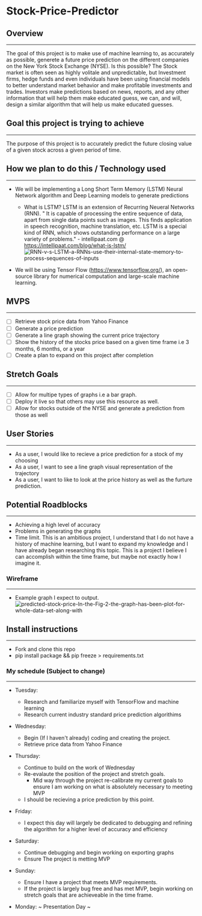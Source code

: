 # Stock-Price-Predictor

## Overview
---
The goal of this project is to make use of machine learning to, as accurately as possible, generete a future price prediction on the different companies on the New York Stock Exchange (NYSE). Is this possible? The Stock market is often seen as highly volitale and unpredictable, but Investment firms, hedge funds and even individuals have been using financial models to better understand market behavior and make profitable investments and trades. Investors make predictions based on news, reports, and any other information that will help them make educated guess, we can, and will, design a similar algorithm that will help us make educated guesses.


## Goal this project is trying to achieve
--- 
The purpose of this project is to accurately predict the future closing value of a given stock across a given period of time.

## How we plan to do this / Technology used
---
- We will be implementing a Long Short Term Memory (LSTM) Neural Network algorithm and Deep Learning models to generate predictions
  - What is LSTM? LSTM is an extension of Recurring Neueral Networks (RNN). " It is capable of processing the entire sequence of data, apart from single data points such as images. This finds application in speech recognition, machine translation, etc. LSTM is a special kind of RNN, which shows outstanding performance on a large variety of problems." - intellipaat.com @ https://intellipaat.com/blog/what-is-lstm/
  ![RNN-v-s-LSTM-a-RNNs-use-their-internal-state-memory-to-process-sequences-of-inputs](https://user-images.githubusercontent.com/108231637/197599859-07610330-74d7-4899-8282-24f73bd1fadd.jpg)

  
 - We will be using Tensor Flow (https://www.tensorflow.org/), an open-source library for numerical computation and large-scale machine learning.
 
  
 ## MVPS
 ---
 - [ ] Retrieve stock price data from Yahoo Finance
 - [ ] Generate a price prediction
 - [ ] Generate a line graph showing the current price trajectory
 - [ ] Show the history of the stocks price based on a given time frame i.e 3 months, 6 months, or a year
 - [ ] Create a plan to expand on this project after completion
 
 ## Stretch Goals
 ---
 - [ ] Allow for multipe types of graphs i.e a bar graph.
 - [ ] Deploy it live so that others may use this resource as well.
 - [ ] Allow for stocks outside of the NYSE and generate a prediction from those as well 
 
 ## User Stories
 ---
 - As a user, I would like to recieve a price prediction for a stock of my choosing
 - As a user, I want to see a line graph visual representation of the trajectory
 - As a user, I want to like to look at the price history as well as the furture prediction.
 
 ## Potential Roadblocks
 ---
 - Achieving a high level of accuracy
 - Problems in generating the graphs
 - Time limit. This is an ambitious project, I understand that I do not have a history of machine learning, but I want to expand my knowledge and I have already began researching this topic. This is a project I believe I can accomplish within the time frame, but maybe not exactly how I imagine it.
 
 ### Wireframe
 ---
 - Example graph I expect to output.
 ![predicted-stock-price-In-the-Fig-2-the-graph-has-been-plot-for-whole-data-set-along-with](https://user-images.githubusercontent.com/108231637/197602743-93f16269-c6fe-4fb0-bd2d-12e33dc28d75.png)

## Install instructions
---
- Fork and clone this repo
- pip install package && pip freeze > requirements.txt 

### My schedule (Subject to change)
---

- Tuesday: 
  - Research and familiarize myself with TensorFlow and machine learning
  - Research current industry standard price prediction algorithims
  
- Wednesday:
  - Begin (If I haven't already) coding and creating the project.
  - Retrieve price data from Yahoo Finance
  
- Thursday:
  - Continue to build on the work of Wednesday
  - Re-evalaute the position of the project and stretch goals. 
    - Mid way through the project re-calibrate my current goals to ensure I am working on what is absolutely necessary to meeting MVP
  - I should be recieving a price prediction by this point.
  
- Friday:
  - I expect this day will largely be dedicated to debugging and refining the algorithm for a higher level of accuracy and efficiency 
  
- Saturday:
  - Continue debugging and begin working on exporting graphs
  - Ensure The project is metting MVP
  
- Sunday:
  - Ensure I have a project that meets MVP requirements. 
  - If the project is largely bug free and has met MVP, begin working on stretch goals that are achieveable in the time frame.
  
 - Monday: 
~ Presentation Day ~
  
 
